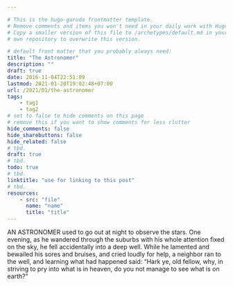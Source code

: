 ```yaml
---

# This is the hugo-garuda frontmatter template.
# Remove comments and items you won't need in your daily work with Hugo.
# Copy a smaller version of this file to /archetypes/default.md in your
# own repository to overwrite this version.

# default front matter that you probably always need:
title: "The Astronomer"
description: ""
draft: true
date: 2016-11-04T22:51:09
lastmod: 2021-01-20T19:02:48+07:00
url: /2021/01/the-astronomer
tags:
    - tag1
    - tag2
# set to false to hide comments on this page
# remove this if you want to show comments for less clutter
hide_comments: false
hide_sharebuttons: false
hide_related: false
# tbd.
draft: true
# tbd.
todo: true
# tbd.
linktitle: "use for linking to this post"
# tbd.
resources:
    - src: "file"
      name: "name"
      title: "title"
---
```

AN ASTRONOMER used to go out at night to observe the stars. One evening, as he wandered through the suburbs with his whole attention fixed on the sky, he fell accidentally into a deep well. While he lamented and bewailed his sores and bruises, and cried loudly for help, a neighbor ran to the well, and learning what had happened said: “Hark ye, old fellow, why, in striving to pry into what is in heaven, do you not manage to see what is on earth?”



